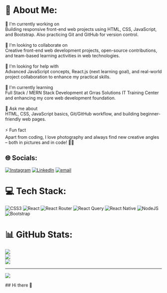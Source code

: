 # 💫 About Me:
🔭 I'm currently working on<br>Building responsive front-end web projects using HTML, CSS, JavaScript, and Bootstrap. Also practicing Git and GitHub for version control.<br><br>👯 I'm looking to collaborate on<br>Creative front-end web development projects, open-source contributions, and team-based learning activities in web technologies.<br><br>🤝 I'm looking for help with<br>Advanced JavaScript concepts, React.js (next learning goal), and real-world project collaboration to enhance my practical skills.<br><br>🌱 I'm currently learning<br>Full Stack / MERN Stack Development at Grras Solutions IT Training Center and enhancing my core web development foundation.<br><br>💬 Ask me about<br>HTML, CSS, JavaScript basics, Git/GitHub workflow, and building beginner-friendly web pages.<br><br>⚡ Fun fact<br>Apart from coding, I love photography and always find new creative angles – both in pictures and in code! 📸✨


## 🌐 Socials:
[![Instagram](https://img.shields.io/badge/Instagram-%23E4405F.svg?logo=Instagram&logoColor=white)](https://instagram.com/divy_chavda_100) [![LinkedIn](https://img.shields.io/badge/LinkedIn-%230077B5.svg?logo=linkedin&logoColor=white)](https://www.linkedin.com/in/divy-chavda-9b0505260/) [![email](https://img.shields.io/badge/Email-D14836?logo=gmail&logoColor=white)](mailto:chavdadivy9@gmail.com) 

# 💻 Tech Stack:
![CSS3](https://img.shields.io/badge/css3-%231572B6.svg?style=for-the-badge&logo=css3&logoColor=white) ![React](https://img.shields.io/badge/react-%2320232a.svg?style=for-the-badge&logo=react&logoColor=%2361DAFB) ![React Router](https://img.shields.io/badge/React_Router-CA4245?style=for-the-badge&logo=react-router&logoColor=white) ![React Query](https://img.shields.io/badge/-React%20Query-FF4154?style=for-the-badge&logo=react%20query&logoColor=white) ![React Native](https://img.shields.io/badge/react_native-%2320232a.svg?style=for-the-badge&logo=react&logoColor=%2361DAFB) ![NodeJS](https://img.shields.io/badge/node.js-6DA55F?style=for-the-badge&logo=node.js&logoColor=white) ![Bootstrap](https://img.shields.io/badge/bootstrap-%238511FA.svg?style=for-the-badge&logo=bootstrap&logoColor=white)
# 📊 GitHub Stats:
![](https://github-readme-stats.vercel.app/api?username=divychavda29&theme=dark&hide_border=false&include_all_commits=false&count_private=false)<br/>
![](https://nirzak-streak-stats.vercel.app/?user=divychavda29&theme=dark&hide_border=false)<br/>
![](https://github-readme-stats.vercel.app/api/top-langs/?username=divychavda29&theme=dark&hide_border=false&include_all_commits=false&count_private=false&layout=compact)

---
[![](https://visitcount.itsvg.in/api?id=divychavda29&icon=0&color=0)](https://visitcount.itsvg.in)

<!-- Proudly created with GPRM ( https://gprm.itsvg.in ) -->## Hi there 👋

<!--
**divychavda29/divychavda29** is a ✨ _special_ ✨ repository because its `README.md` (this file) appears on your GitHub profile.

Here are some ideas to get you started:

- 🔭 I’m currently working on ...
- 🌱 I’m currently learning ...
- 👯 I’m looking to collaborate on ...
- 🤔 I’m looking for help with ...
- 💬 Ask me about ...
- 📫 How to reach me: ...
- 😄 Pronouns: ...
- ⚡ Fun fact: ...
-->
